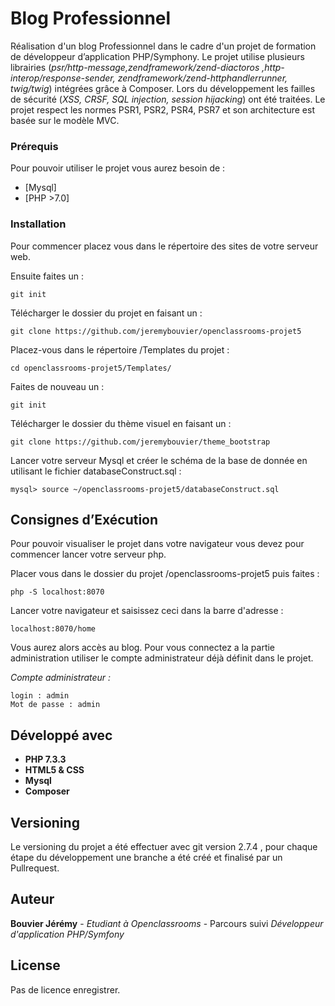 
# Blog Professionnel

Réalisation d'un blog Professionnel dans le cadre d'un projet de formation de développeur d’application PHP/Symphony. 
Le projet utilise plusieurs librairies (*psr/http-message,zendframework/zend-diactoros ,http-interop/response-sender, 
zendframework/zend-httphandlerrunner, twig/twig*) intégrées grâce à Composer. Lors du développement les failles de 
sécurité (*XSS, CRSF, SQL injection, session hijacking*) ont été traitées. Le projet respect les normes PSR1, PSR2, PSR4, 
PSR7 et son architecture est basée sur le modèle MVC.

### Prérequis

Pour pouvoir utiliser le projet vous aurez besoin de :

* [Mysql]
* [PHP >7.0]

### Installation

Pour commencer placez vous dans le répertoire des sites de votre serveur web.

Ensuite faites un :
```
git init
```

Télécharger le dossier du projet en faisant un :
```
git clone https://github.com/jeremybouvier/openclassrooms-projet5
```


Placez-vous dans le répertoire /Templates du projet :
```
cd openclassrooms-projet5/Templates/
```

Faites de nouveau un : 
```
git init
```

Télécharger le dossier du thème visuel en faisant un :

```
git clone https://github.com/jeremybouvier/theme_bootstrap
```

Lancer votre serveur Mysql et créer le schéma de la base de donnée en utilisant le fichier databaseConstruct.sql :
```
mysql> source ~/openclassrooms-projet5/databaseConstruct.sql
```

## Consignes d’Exécution

Pour pouvoir visualiser le projet dans votre navigateur vous devez pour commencer lancer votre serveur php.

Placer vous dans le dossier du projet /openclassrooms-projet5 puis faites :
```
php -S localhost:8070
```

Lancer votre navigateur et saisissez ceci dans la barre d'adresse :
```
localhost:8070/home
```

Vous aurez alors accès au blog. 
Pour vous connectez a la partie administration utiliser le compte administrateur déjà définit dans le projet. 

*Compte administrateur :*

    login : admin
    Mot de passe : admin
    
## Développé avec

* **PHP 7.3.3**
* **HTML5 & CSS**
* **Mysql**
* **Composer** 

## Versioning

Le versioning du projet a été effectuer avec git version 2.7.4 , pour chaque étape du développement une branche a 
été créé et finalisé par un Pullrequest.

## Auteur

**Bouvier Jérémy** - *Etudiant à Openclassrooms* - Parcours suivi *Développeur d'application PHP/Symfony*

## License

Pas de licence enregistrer.
